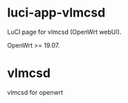 # luci-app-vlmcsd
LuCI page for vlmcsd (OpenWrt webUI).

OpenWrt >= 19.07.

# vlmcsd
vlmcsd for openwrt